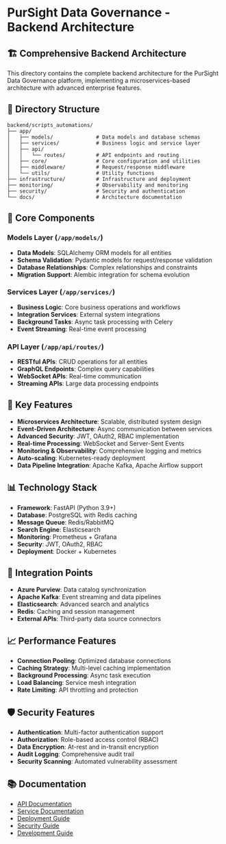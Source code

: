 # PurSight Data Governance - Backend Architecture

## 🏗️ Comprehensive Backend Architecture

This directory contains the complete backend architecture for the PurSight Data Governance platform, implementing a microservices-based architecture with advanced enterprise features.

## 📁 Directory Structure

```
backend/scripts_automations/
├── app/
│   ├── models/              # Data models and database schemas
│   ├── services/            # Business logic and service layer
│   ├── api/
│   │   └── routes/          # API endpoints and routing
│   ├── core/                # Core configuration and utilities
│   ├── middleware/          # Request/response middleware
│   └── utils/               # Utility functions
├── infrastructure/          # Infrastructure and deployment
├── monitoring/              # Observability and monitoring
├── security/                # Security and authentication
└── docs/                    # Architecture documentation
```

## 🔧 Core Components

### Models Layer (`/app/models/`)
- **Data Models**: SQLAlchemy ORM models for all entities
- **Schema Validation**: Pydantic models for request/response validation
- **Database Relationships**: Complex relationships and constraints
- **Migration Support**: Alembic integration for schema evolution

### Services Layer (`/app/services/`)
- **Business Logic**: Core business operations and workflows
- **Integration Services**: External system integrations
- **Background Tasks**: Async task processing with Celery
- **Event Streaming**: Real-time event processing

### API Layer (`/app/api/routes/`)
- **RESTful APIs**: CRUD operations for all entities
- **GraphQL Endpoints**: Complex query capabilities
- **WebSocket APIs**: Real-time communication
- **Streaming APIs**: Large data processing endpoints

## 🚀 Key Features

- **Microservices Architecture**: Scalable, distributed system design
- **Event-Driven Architecture**: Async communication between services
- **Advanced Security**: JWT, OAuth2, RBAC implementation
- **Real-time Processing**: WebSocket and Server-Sent Events
- **Monitoring & Observability**: Comprehensive logging and metrics
- **Auto-scaling**: Kubernetes-ready deployment
- **Data Pipeline Integration**: Apache Kafka, Apache Airflow support

## 📊 Technology Stack

- **Framework**: FastAPI (Python 3.9+)
- **Database**: PostgreSQL with Redis caching
- **Message Queue**: Redis/RabbitMQ
- **Search Engine**: Elasticsearch
- **Monitoring**: Prometheus + Grafana
- **Security**: JWT, OAuth2, RBAC
- **Deployment**: Docker + Kubernetes

## 🔗 Integration Points

- **Azure Purview**: Data catalog synchronization
- **Apache Kafka**: Event streaming and data pipelines
- **Elasticsearch**: Advanced search and analytics
- **Redis**: Caching and session management
- **External APIs**: Third-party data source connectors

## 📈 Performance Features

- **Connection Pooling**: Optimized database connections
- **Caching Strategy**: Multi-level caching implementation
- **Background Processing**: Async task execution
- **Load Balancing**: Service mesh integration
- **Rate Limiting**: API throttling and protection

## 🛡️ Security Features

- **Authentication**: Multi-factor authentication support
- **Authorization**: Role-based access control (RBAC)
- **Data Encryption**: At-rest and in-transit encryption
- **Audit Logging**: Comprehensive audit trail
- **Security Scanning**: Automated vulnerability assessment

## 📚 Documentation

- [API Documentation](./docs/api/)
- [Service Documentation](./docs/services/)
- [Deployment Guide](./docs/deployment/)
- [Security Guide](./docs/security/)
- [Development Guide](./docs/development/)
